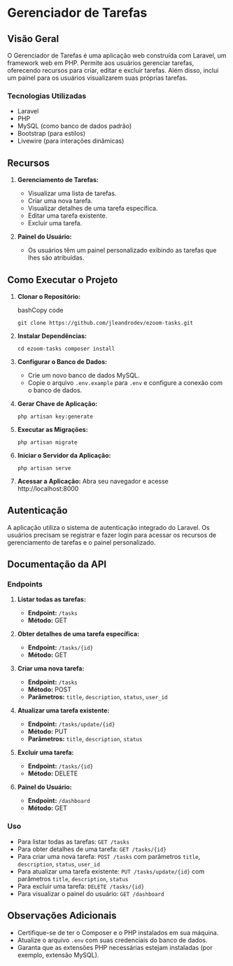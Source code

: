 # Gerenciador de Tarefas 

## Visão Geral 

O Gerenciador de Tarefas é uma aplicação web construída com Laravel, um framework web em PHP. Permite aos usuários gerenciar tarefas, oferecendo recursos para criar, editar e excluir tarefas. Além disso, inclui um painel para os usuários visualizarem suas próprias tarefas.

### Tecnologias Utilizadas 

- Laravel
- PHP
- MySQL (como banco de dados padrão)
- Bootstrap (para estilos)
- Livewire (para interações dinâmicas)

## Recursos 

1. **Gerenciamento de Tarefas:**

   - Visualizar uma lista de tarefas.
   - Criar uma nova tarefa.
   - Visualizar detalhes de uma tarefa específica.
   - Editar uma tarefa existente.
   - Excluir uma tarefa.
2. **Painel do Usuário:**

   - Os usuários têm um painel personalizado exibindo as tarefas que lhes são atribuídas.

## Como Executar o Projeto 

1. **Clonar o Repositório:**

   bashCopy code

   `git clone https://github.com/jleandrodev/ezoom-tasks.git`
2. **Instalar Dependências:**

   ``cd ezoom-tasks composer install``
3. **Configurar o Banco de Dados:**

   - Crie um novo banco de dados MySQL.
   - Copie o arquivo `.env.example` para `.env` e configure a conexão com o banco de dados.
4. **Gerar Chave de Aplicação:**

   `php artisan key:generate`
5. **Executar as Migrações:**

   `php artisan migrate`
6. **Iniciar o Servidor da Aplicação:**

   `php artisan serve`
7. **Acessar a Aplicação:** Abra seu navegador e acesse http://localhost:8000

## Autenticação 

A aplicação utiliza o sistema de autenticação integrado do Laravel. Os usuários precisam se registrar e fazer login para acessar os recursos de gerenciamento de tarefas e o painel personalizado.

## Documentação da API 

### Endpoints 

1. **Listar todas as tarefas:**

   - **Endpoint:** `/tasks`
   - **Método:** GET
2. **Obter detalhes de uma tarefa específica:**

   - **Endpoint:** `/tasks/{id}`
   - **Método:** GET
3. **Criar uma nova tarefa:**

   - **Endpoint:** `/tasks`
   - **Método:** POST
   - **Parâmetros:** `title`, `description`, `status`, `user_id`
4. **Atualizar uma tarefa existente:**

   - **Endpoint:** `/tasks/update/{id}`
   - **Método:** PUT
   - **Parâmetros:** `title`, `description`, `status`
5. **Excluir uma tarefa:**

   - **Endpoint:** `/tasks/{id}`
   - **Método:** DELETE
6. **Painel do Usuário:**

   - **Endpoint:** `/dashboard`
   - **Método:** GET

### Uso

- Para listar todas as tarefas: `GET /tasks`
- Para obter detalhes de uma tarefa: `GET /tasks/{id}`
- Para criar uma nova tarefa: `POST /tasks` com parâmetros `title`, `description`, `status`, `user_id`
- Para atualizar uma tarefa existente: `PUT /tasks/update/{id}` com parâmetros `title`, `description`, `status`
- Para excluir uma tarefa: `DELETE /tasks/{id}`
- Para visualizar o painel do usuário: `GET /dashboard`

## Observações Adicionais

- Certifique-se de ter o Composer e o PHP instalados em sua máquina.
- Atualize o arquivo `.env` com suas credenciais do banco de dados.
- Garanta que as extensões PHP necessárias estejam instaladas (por exemplo, extensão MySQL).
